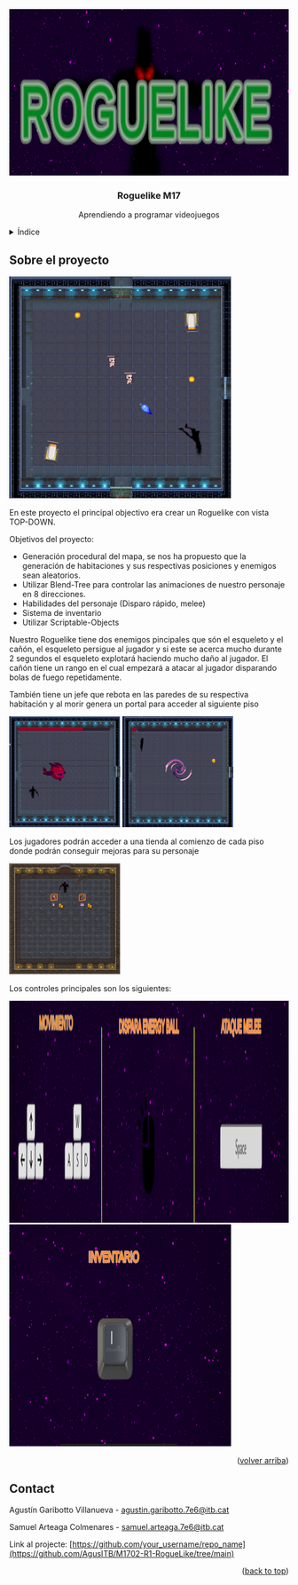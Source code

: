 
<!-- PROJECT SHIELDS -->

<!-- PROJECT LOGO -->
<div align="center">
  <a href="https://github.com/othneildrew/Best-README-Template">
    <img src="images/logo.webp" alt="Logo" width="800" height="300">
  </a>

  <h3 align="center">Roguelike M17</h3>

  <p align="center">
    Aprendiendo a programar videojuegos
  </p>
</div>

<!-- TABLE OF CONTENTS -->
<details>
  <summary>Índice</summary>
  <ol>
    <li>
      <a href="#about-the-project">Sobre el proyecto</a>
    </li>
    <li><a href="#contact">Contact</a></li>
  </ol>
</details>

<!-- ABOUT THE PROJECT -->
## Sobre el proyecto

<img src="images/screenshot.webp" alt="Logo" width="400" height="400">

En este proyecto el principal objectivo era crear un Roguelike con vista TOP-DOWN.

Objetivos del proyecto:

* Generación procedural del mapa, se nos ha propuesto que la generación de habitaciones y sus respectivas posiciones y enemigos sean aleatorios.
* Utilizar Blend-Tree para controlar las animaciones de nuestro personaje en 8 direcciones.
* Habilidades del personaje (Disparo rápido, melee)
* Sistema de inventario 
* Utilizar Scriptable-Objects


Nuestro Roguelike tiene dos enemigos pincipales que són el esqueleto y el cañón,
el esqueleto persigue al jugador y si este se acerca mucho durante 2 segundos el esqueleto explotará haciendo mucho daño al jugador. El cañón tiene un rango en el cual empezará a atacar al jugador disparando bolas de fuego repetidamente.

También tiene un jefe que rebota en las paredes de su respectiva habitación y al morir genera un portal para acceder al siguiente piso

<img src="images/Boss.webp" alt="Logo" width="200" height="200">
<img src="images/Portal.webp" alt="Logo" width="200" height="200">

Los jugadores podrán acceder a una tienda al comienzo de cada piso donde podrán conseguir mejoras para su personaje

<img src="images/Shop.webp" alt="Logo" width="200" height="200">

Los controles principales son los siguientes:

<img src="images/Controles1.webp" alt="Logo" width="600" height="400">
<img src="images/Controles2.webp" alt="Logo" width="400" height="400">



<p align="right">(<a href="#readme-top">volver arriba</a>)</p>

<!-- CONTACT -->
## Contact

Agustín Garibotto Villanueva  - agustin.garibotto.7e6@itb.cat

Samuel Arteaga Colmenares - samuel.arteaga.7e6@itb.cat

Link al projecte: [https://github.com/your_username/repo_name](https://github.com/AgusITB/M1702-R1-RogueLike/tree/main)

<p align="right">(<a href="#readme-top">back to top</a>)</p>
